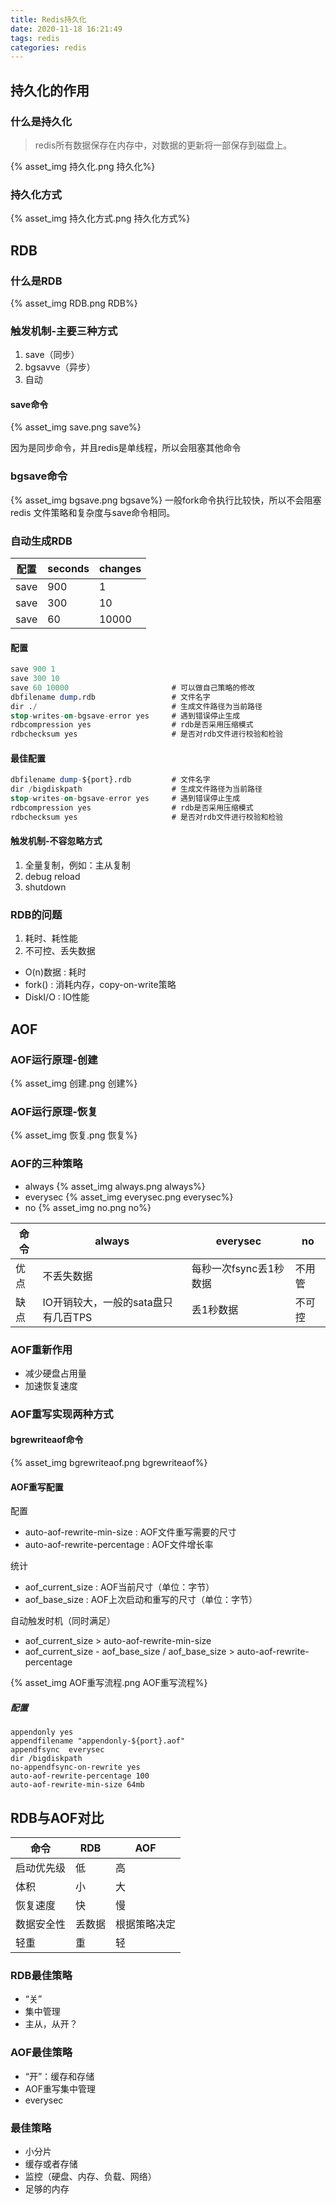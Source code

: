 ```yaml
---
title: Redis持久化
date: 2020-11-18 16:21:49
tags: redis
categories: redis
---
```

## 持久化的作用

### 什么是持久化

> redis所有数据保存在内存中，对数据的更新将一部保存到磁盘上。

{% asset_img 持久化.png 持久化%}

### 持久化方式

{% asset_img 持久化方式.png 持久化方式%}

## RDB

### 什么是RDB

{% asset_img RDB.png RDB%}

### 触发机制-主要三种方式

1. save（同步）
2. bgsavve（异步）
3. 自动

#### save命令

{% asset_img save.png save%}

因为是同步命令，并且redis是单线程，所以会阻塞其他命令

### bgsave命令

{% asset_img bgsave.png bgsave%}
一般fork命令执行比较快，所以不会阻塞redis
文件策略和复杂度与save命令相同。

### 自动生成RDB

|配置| seconds| changes|
|--|--|--|
|save | 900 | 1     |
|save | 300 | 10    |
|save | 60  | 10000 |

#### 配置

```sql
save 900 1
save 300 10
save 60 10000                       # 可以做自己策略的修改
dbfilename dump.rdb                 # 文件名字
dir ./                              # 生成文件路径为当前路径
stop-writes-on-bgsave-error yes     # 遇到错误停止生成
rdbcompression yes                  # rdb是否采用压缩模式     
rdbchecksum yes                     # 是否对rdb文件进行校验和检验
```

#### 最佳配置

```sql
dbfilename dump-${port}.rdb         # 文件名字
dir /bigdiskpath                    # 生成文件路径为当前路径
stop-writes-on-bgsave-error yes     # 遇到错误停止生成
rdbcompression yes                  # rdb是否采用压缩模式     
rdbchecksum yes                     # 是否对rdb文件进行校验和检验
```

#### 触发机制-不容忽略方式

1. 全量复制，例如：主从复制
2. debug reload
3. shutdown

### RDB的问题

1. 耗时、耗性能
2. 不可控、丢失数据

- O(n)数据 : 耗时
- fork() : 消耗内存，copy-on-write策略
- DiskI/O : IO性能

## AOF

### AOF运行原理-创建

{% asset_img 创建.png 创建%}

### AOF运行原理-恢复

{% asset_img 恢复.png 恢复%}

### AOF的三种策略

- always
{% asset_img always.png always%}
- everysec
{% asset_img everysec.png everysec%}
- no
{% asset_img no.png no%}

|命令|always|everysec|no|
|--|--|--|--|
|优点|不丢失数据|每秒一次fsync丢1秒数据|不用管|
|缺点|IO开销较大，一般的sata盘只有几百TPS|丢1秒数据|不可控|

### AOF重新作用

- 减少硬盘占用量
- 加速恢复速度

### AOF重写实现两种方式
#### bgrewriteaof命令

{% asset_img bgrewriteaof.png bgrewriteaof%}

#### AOF重写配置

配置

- auto-aof-rewrite-min-size : AOF文件重写需要的尺寸
- auto-aof-rewrite-percentage : AOF文件增长率

统计

- aof_current_size : AOF当前尺寸（单位：字节）
- aof_base_size : AOF上次启动和重写的尺寸（单位：字节）

自动触发时机（同时满足）

- aof_current_size > auto-aof-rewrite-min-size
- aof_current_size - aof_base_size / aof_base_size > auto-aof-rewrite-percentage

{% asset_img AOF重写流程.png AOF重写流程%}

##### 配置

```properties
appendonly yes
appendfilename "appendonly-${port}.aof"
appendfsync  everysec
dir /bigdiskpath
no-appendfsync-on-rewrite yes
auto-aof-rewrite-percentage 100
auto-aof-rewrite-min-size 64mb
```

## RDB与AOF对比

|命令|RDB|AOF|
|--|--|--|
|启动优先级|低|高|
|体积|小|大|
|恢复速度|快|慢|
|数据安全性|丢数据|根据策略决定|
|轻重|重|轻|

### RDB最佳策略

- “关”
- 集中管理
- 主从，从开？

### AOF最佳策略

- “开”：缓存和存储
- AOF重写集中管理
- everysec

### 最佳策略

- 小分片
- 缓存或者存储
- 监控（硬盘、内存、负载、网络）
- 足够的内存

